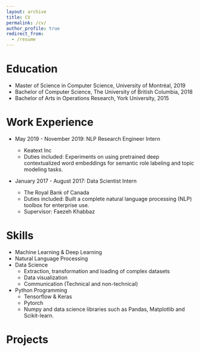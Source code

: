 ```yaml
---
layout: archive
title: CV
permalink: /cv/
author_profile: true
redirect_from:
  - /resume
---
```


Education
======
* Master of Science in Computer Science, University of Montréal, 2019
* Bachelor of Computer Science, The University of British Columbia, 2018
* Bachelor of Arts in Operations Research, York University, 2015

Work Experience
======
* May 2019 - November 2019: NLP Research Engineer Intern
  * Keatext Inc
  * Duties included: Experiments on using pretrained deep contextualized word embeddings for semantic role labeling and topic modeling tasks.

* January 2017 - August 2017: Data Scientist Intern
  * The Royal Bank of Canada
  * Duties included: Built a complete natural language processing (NLP) toolbox for enterprise use.
  * Supervisor: Faezeh Khabbaz
  
Skills
======
* Machine Learning & Deep Learning
* Natural Language Processing
* Data Science
  * Extraction, transformation and loading of complex datasets
  * Data visualization
  * Communication (Technical and non-technical)
* Python Programming
  * Tensorflow & Keras
  * Pytorch
  * Numpy and data science libraries such as Pandas, Matplotlib and Scikit-learn.
  
Projects
======

  
